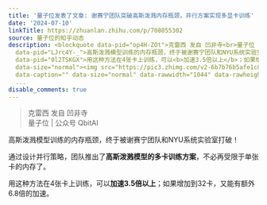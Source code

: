 ```yaml
---
title: '量子位发表了文章: 谢赛宁团队突破高斯泼溅内存瓶颈，并行方案实现多显卡训练'
date: '2024-07-10'
linkTitle: https://zhuanlan.zhihu.com/p/708055302
source: 量子位的知乎动态
description: <blockquote data-pid="op4H-ZOt">克雷西 发自 凹非寺<br>量子位 | 公众号 QbitAI</blockquote><p
  data-pid="LJrc4Y-_">高斯泼溅模型训练的内存瓶颈，终于被谢赛宁团队和NYU系统实验室打破！</p><p data-pid="kd00YkeW">通过设计并行策略，团队推出了<b>高斯泼溅模型的多卡训练方案</b>，不必再受限于单张卡的内存了。</p><p
  data-pid="0l2TSKGX">用这种方法在4张卡上训练，可以<b>加速3.5倍以上</b>；如果增加到32卡，又能有额外6.8倍的加速。</p><figure
  data-size="normal"><img src="https://pic3.zhimg.com/v2-6b7b76b5afe1c807c41eed1a84e28d22.jpg"
  data-caption="" data-size="normal" data-rawwidth="1044" data-rawheight="478" class="origin_image
  ...
disable_comments: true
---
```

<blockquote data-pid="op4H-ZOt">克雷西 发自 凹非寺<br>量子位 | 公众号 QbitAI</blockquote><p data-pid="LJrc4Y-_">高斯泼溅模型训练的内存瓶颈，终于被谢赛宁团队和NYU系统实验室打破！</p><p data-pid="kd00YkeW">通过设计并行策略，团队推出了<b>高斯泼溅模型的多卡训练方案</b>，不必再受限于单张卡的内存了。</p><p data-pid="0l2TSKGX">用这种方法在4张卡上训练，可以<b>加速3.5倍以上</b>；如果增加到32卡，又能有额外6.8倍的加速。</p><figure data-size="normal"><img src="https://pic3.zhimg.com/v2-6b7b76b5afe1c807c41eed1a84e28d22.jpg" data-caption="" data-size="normal" data-rawwidth="1044" data-rawheight="478" class="origin_image ...